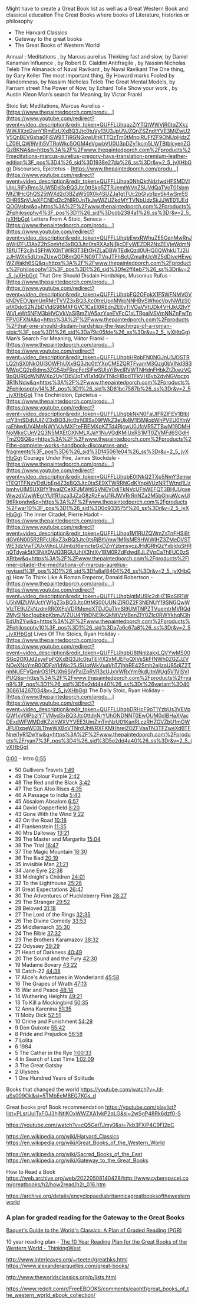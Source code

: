 
Might have to create a Great Book list as well as a Great Western Book and classical education 
The Great Books where books of Literature, histories or philosophy 


 - The Harvard Classics
 - Gateway to the great books
 - The Great Books of Western World


Annual :
Meditations , by Marcus aurelius 
Thinking fast and slow, by Daniel Kanaman 
Influence , by Robert D. Cialdini
Antifragile , by Nassim Nicholas Teleb
The Almanack of Naval Ravikant , by Naval Ravikant
The One thing, by Gary Keller
The most important thing, By Howard marks
Fooled by Randomness, by Nassim Nicholas Teleb
The Great Mental Models, by Farnam street
The Power of Now, by Echard Tolle
Show your work , by Austin Kleon 
Man’s search for Meaning, by Victor Frankl


Stoic list:
Meditations, Marcus Aurelius - [https://www.thepaintedporch.com/produ...](https://www.youtube.com/redirect?event=video_description&redir_token=QUFFLUhqazZjYTQtWWVjR0tqZXkzWWJlXzd2anY1RmEzUXxBQ3Jtc0tuVy13U3JpUVJZQnZSZndtYVE3MjZwU2V5QnBEVGxha0FjSW9TTjRGNGxwUlhKTTQzTm0tMnpiRUFfZF9ONUpHdzZLZ09LQW9jVjh5VTRpWkc5OGM4eVgwbVU0U3pDZy1kcm5LWTBtblcyenZGQzBKNA&q=https%3A%2F%2Fwww.thepaintedporch.com%2Fproducts%2Fmeditations-marcus-aurelius-gregory-hays-translation-premium-leather-edition%3F_pos%3D4%26_sid%3D1938e27da%26_ss%3Dr&v=2_5_jvXHbGg) Discourses, Epictetus - [https://www.thepaintedporch.com/produ...](https://www.youtube.com/redirect?event=video_description&redir_token=QUFFLUhqa0NhQktNdzlwdHFSMDVIUlpLRjFxRmo3UW5Dd3xBQ3Jtc0ttSkg5ZTRJemtWVnZSUVdQaTVoT01sbmMtZ1lHcGhQS25tWXd2d3BZaW50X0k4SUZJa1gtTUc2bGlyb1pvSk4wSm5SOHR6SnVUeXFCNDd2c2NIR0JnTkJwWlZUZkdMYTVNbUdzSkJJWE01UEdQOGVsbw&q=https%3A%2F%2Fwww.thepaintedporch.com%2Fproducts%2Fphilosophy4%3F_pos%3D1%26_sid%3Dcdb2384a1%26_ss%3Dr&v=2_5_jvXHbGg) Letters From A Stoic, Seneca - [https://www.thepaintedporch.com/produ...](https://www.youtube.com/redirect?event=video_description&redir_token=QUFFLUhqbEwxRWhuZE5GenMwRnJoWHZFU3AxZ2hSbnVtd3xBQ3Jtc0tsRXAxNlBjcDFvWEZDR2NxZEVjeWdmN1BfUTF2cjh4SFhWX0hTWlR3T3EtOHZLaDBWTEdkQzd0UHQ0QWhkUTJ2UzJHWXk5dUtmZUxwODBmQ0FlN09TTVpJTFhBcUZmalhUcWZ5dDlveHEwcWZWakh6SQ&q=https%3A%2F%2Fwww.thepaintedporch.com%2Fproducts%2Fphilosophy13%3F_pos%3D1%26_sid%3Dfe2ff4eb7%26_ss%3Dr&v=2_5_jvXHbGg) That One Should Disdain Hardships, Musonius Rufus - [https://www.thepaintedporch.com/produ...](https://www.youtube.com/redirect?event=video_description&redir_token=QUFFLUhqbFQ2OFpkX1F5WFNMVGVkNDVEOUpmUnRMcTVVZ3xBQ3Jtc0treUpnMWpNNHBvSWhocVpyNWIzS0pfX0doS2NZbDVldG96MXFGVC1CaEI0REdnZEEyTlVOaVVtUDk4VHJkU2lvYWVLeWt5NFM3bHVCVkVaSjBmZVA5azYxeEVFcC1sLTRpalVSVmNNZnFwTnFPVGFXNA&q=https%3A%2F%2Fwww.thepaintedporch.com%2Fproducts%2Fthat-one-should-disdain-hardships-the-teachings-of-a-roman-stoic%3F_pos%3D1%26_sid%3Da79c05fde%26_ss%3Dr&v=2_5_jvXHbGg) Man’s Search For Meaning, Viktor Frankl - [https://www.thepaintedporch.com/produ...](https://www.youtube.com/redirect?event=video_description&redir_token=QUFFLUhqbHRobFN0NGJnU1JOSTRLQ2hSX0NkOUl3OWFhUXxBQ3Jtc0ttYXpCMEZQRTFvamM3Qzg0bVlNd3B3MWpCQ2pBdms3ZG54bFRqcFctSlFwSUlsYlByclRVWTNHdnFHbkZtZkwzVG9pQURQdWNlWXp2Uy1DbVJpTVI1a1dQVTNIcHBpdTFkVHByb2dvNGVpczg3R1NNdw&q=https%3A%2F%2Fwww.thepaintedporch.com%2Fproducts%2Fphilosophy14%3F_pos%3D1%26_sid%3D61bc7587b%26_ss%3Dr&v=2_5_jvXHbGg) The Enchiridion, Epictetus - [https://www.thepaintedporch.com/produ...](https://www.youtube.com/redirect?event=video_description&redir_token=QUFFLUhqbkNkN0FaUlFRZlFEV1BIblctY3htSDdUUlZiZ3xBQ3Jtc0trN3lSa09fWkZ3eUk4M1l5MjlobWhPVEU0YmVraENwdUV4MnNWYVJvMXFteFBEMXpKZTd4RjcwU0JfcVR5ZTBwM19DMHNoMkxCUnV2Q3N5MXEtOXNMLXJaY1NuVGdKMjUxRS1MT0ZVMFd6SGdHTmZOSQ&q=https%3A%2F%2Fwww.thepaintedporch.com%2Fproducts%2Fthe-complete-works-handbook-discourses-and-fragments%3F_pos%3D6%26_sid%3Df45061e04%26_ss%3Dr&v=2_5_jvXHbGg) Courage Under Fire, James Stockdale - [https://www.thepaintedporch.com/produ...](https://www.youtube.com/redirect?event=video_description&redir_token=QUFFLUhqbE0tNkQ2TXp5NmY3emwtTEQ1TFNzVDdUbEg4Z3xBQ3Jtc0tsSE9XTWRRNGdKYnpWUzNRTWtnd1UzbmhvUlM5UXBfY1hvalZCeXFJMWt6SVNEV0djTkNVcUFhWEFQT3BHUUgxeWwzdVJwWEgtYUlfR1oza3JZaG8zRzFwU1RJWVRrRnNZa2M5bGhraWcwUl96Rkpndw&q=https%3A%2F%2Fwww.thepaintedporch.com%2Fproducts%2Fwar10%3F_pos%3D1%26_sid%3D0d933575f%26_ss%3Dr&v=2_5_jvXHbGg) The Inner Citadel, Pierre Hadot - [https://www.thepaintedporch.com/produ...](https://www.youtube.com/redirect?event=video_description&redir_token=QUFFLUhqa1M1RUZQWmZsTnFHSl8tdGV6N005R2RFcU8xZ3xBQ3Jtc0tsRjBhVmw1M1lsME9HWWlHZ3ZMeDVSTWE3dzVwTDUxVjhqLUJmbzl6emcteGxDZnYzbmsyczJHdGRhQzYxbldqSHRnQTdyak5tX3NjX0VJQ3RGUUhIX3htXy1BM0RZdFdwdEJLZVpCaThEUC0zSXRtbw&q=https%3A%2F%2Fwww.thepaintedporch.com%2Fproducts%2Finner-citadel-the-meditations-of-marcus-aurelius-revised%3F_pos%3D1%26_sid%3Dfa8af8404%26_ss%3Dr&v=2_5_jvXHbGg) How To Think Like A Roman Emperor, Donald Robertson - [https://www.thepaintedporch.com/produ...](https://www.youtube.com/redirect?event=video_description&redir_token=QUFFLUhqblgtMU9Ic2dHZ1RoSlR1WU5hMlZUWUctYW1qZ3xBQ3Jtc0ttMS00UUNiZlROZ2F3NENUY19SNGQwWVlzTE9UZkNzdmRROXFpVDRMendXTDJOaTlmSl9UMTNPZTVuemtrMVRQd2MySlNoc1pubkpKbmJVZUU4YjhDNE9kQkNtVzVBenZIY0ZIc0RWYkhqN3hEdUh2Yw&q=https%3A%2F%2Fwww.thepaintedporch.com%2Fproducts%2Fphilosophy10%3F_pos%3D1%26_sid%3Da7a6c67a8%26_ss%3Dr&v=2_5_jvXHbGg) Lives Of The Stoics, Ryan Holiday - [https://www.thepaintedporch.com/produ...](https://www.youtube.com/redirect?event=video_description&redir_token=QUFFLUhqbU8tNnlzakxLQVYwMS00SGp2OXlJd2syeFpFQXxBQ3Jtc0tuTEI4X2xMUEFoQXVsSkFfNWh0ZGZJZVNOeXNoYmR0ODFaYldWc25JSUotWkVuaVhTZjhhRE42Smh2ejIzaU85djZ2TnhNUEFVQmlrOS1PUXh6SjVPalZpRVR3cUJxVWRxYm9kdUtnWUg5V1VlSVlPUQ&q=https%3A%2F%2Fwww.thepaintedporch.com%2Fproducts%2Fryan9%3F_pos%3D1%26_sid%3D5e2dd4a40%26_ss%3Dr%26variant%3D40308614267034&v=2_5_jvXHbGg) The Daily Stoic, Ryan Holiday - [https://www.thepaintedporch.com/produ...](https://www.youtube.com/redirect?event=video_description&redir_token=QUFFLUhqbDRHcF9oT1YzbUs3VEVpQW1xV0lPbzlYTVMyd3xBQ3Jtc0ttdnNrYUhONDNNT0EwOUM0dlBHaXVacDExdWFWMDdKZzlhWXVYVEE3UmZmTmNzU01KanRLczRHZGVZbU1mOWJFU0xpeWE0LThwWXBoVTNrdUhWRXFKMHhrelZOZFVaaTN3TFZweXdBTFNnei1yR1ZwYw&q=https%3A%2F%2Fwww.thepaintedporch.com%2Fproducts%2Fryan7%3F_pos%3D4%26_sid%3D5e2dd4a40%26_ss%3Dr&v=2_5_jvXHbGg)


[0:00](https://www.youtube.com/watch?v=_oBBWcGY3xY&t=0s) - Intro [0:55](https://www.youtube.com/watch?v=_oBBWcGY3xY&t=55s) 
- 50 Gullivers Travels [1:49](https://www.youtube.com/watch?v=_oBBWcGY3xY&t=109s) 
- 49 The Colour Purple [2:42](https://www.youtube.com/watch?v=_oBBWcGY3xY&t=162s) 
- 48 The Red and the Black [3:42](https://www.youtube.com/watch?v=_oBBWcGY3xY&t=222s) 
- 47 The Sun Also Rises [4:35](https://www.youtube.com/watch?v=_oBBWcGY3xY&t=275s) 
- 46 A Passage to India [5:43](https://www.youtube.com/watch?v=_oBBWcGY3xY&t=343s) 
- 45 Absalom Absalom [6:57](https://www.youtube.com/watch?v=_oBBWcGY3xY&t=417s) 
- 44 David Copperfield [8:20](https://www.youtube.com/watch?v=_oBBWcGY3xY&t=500s) 
- 43 Gone With the Wind [9:22](https://www.youtube.com/watch?v=_oBBWcGY3xY&t=562s) 
- 42 On the Road [10:18](https://www.youtube.com/watch?v=_oBBWcGY3xY&t=618s) 
- 41 Frankenstein [11:35](https://www.youtube.com/watch?v=_oBBWcGY3xY&t=695s) 
- 40 Mrs Dalloway [13:21](https://www.youtube.com/watch?v=_oBBWcGY3xY&t=801s) 
- 39 The Master and Margarita [15:04](https://www.youtube.com/watch?v=_oBBWcGY3xY&t=904s) 
- 38 The Trial [16:47](https://www.youtube.com/watch?v=_oBBWcGY3xY&t=1007s) 
- 37 The Magic Mountain [18:30](https://www.youtube.com/watch?v=_oBBWcGY3xY&t=1110s) 
- 36 The Iliad [20:19](https://www.youtube.com/watch?v=_oBBWcGY3xY&t=1219s) 
- 35 Invisible Man [21:21](https://www.youtube.com/watch?v=_oBBWcGY3xY&t=1281s) 
- 34 Jane Eyre [22:38](https://www.youtube.com/watch?v=_oBBWcGY3xY&t=1358s) 
- 33 Midnight's Children [24:01](https://www.youtube.com/watch?v=_oBBWcGY3xY&t=1441s) 
- 32 To the Lighthouse [25:26](https://www.youtube.com/watch?v=_oBBWcGY3xY&t=1526s) 
- 31 Great Expectations [26:47](https://www.youtube.com/watch?v=_oBBWcGY3xY&t=1607s) 
- 30 The Adventures of Huckleberry Finn [28:27](https://www.youtube.com/watch?v=_oBBWcGY3xY&t=1707s) 
- 29 The Stranger [29:52](https://www.youtube.com/watch?v=_oBBWcGY3xY&t=1792s) 
- 28 Beloved [31:18](https://www.youtube.com/watch?v=_oBBWcGY3xY&t=1878s) 
- 27 The Lord of the Rings [32:35](https://www.youtube.com/watch?v=_oBBWcGY3xY&t=1955s) 
- 26 The Divine Comedy [33:53](https://www.youtube.com/watch?v=_oBBWcGY3xY&t=2033s) 
- 25 Middlemarch [35:30](https://www.youtube.com/watch?v=_oBBWcGY3xY&t=2130s) 
- 24 The Bible [37:32](https://www.youtube.com/watch?v=_oBBWcGY3xY&t=2252s) 
- 23 The Brothers Karamazov [38:32](https://www.youtube.com/watch?v=_oBBWcGY3xY&t=2312s) 
- 22 Odyssey [39:29](https://www.youtube.com/watch?v=_oBBWcGY3xY&t=2369s) 
- 21 Heart of Darkness [40:49](https://www.youtube.com/watch?v=_oBBWcGY3xY&t=2449s) 
- 20 The Sound and the Fury [42:30](https://www.youtube.com/watch?v=_oBBWcGY3xY&t=2550s) 
- 19 Madame Bovary [43:22](https://www.youtube.com/watch?v=_oBBWcGY3xY&t=2602s) 
- 18 Catch-22 [44:38](https://www.youtube.com/watch?v=_oBBWcGY3xY&t=2678s) 
- 17 Alice's Adventures in Wonderland [45:58](https://www.youtube.com/watch?v=_oBBWcGY3xY&t=2758s) 
- 16 The Grapes of Wrath [47:13](https://www.youtube.com/watch?v=_oBBWcGY3xY&t=2833s) 
- 15 War and Peace [48:14](https://www.youtube.com/watch?v=_oBBWcGY3xY&t=2894s) 
- 14 Wuthering Heights [49:21](https://www.youtube.com/watch?v=_oBBWcGY3xY&t=2961s) 
- 13 To Kill a Mockingbird [50:35](https://www.youtube.com/watch?v=_oBBWcGY3xY&t=3035s) 
- 12 Anna Karenina [51:35](https://www.youtube.com/watch?v=_oBBWcGY3xY&t=3095s) 
- 11 Moby Dick [52:51](https://www.youtube.com/watch?v=_oBBWcGY3xY&t=3171s) 
- 10 Crime and Punishment [54:29](https://www.youtube.com/watch?v=_oBBWcGY3xY&t=3269s) 
- 9 Don Quixote [55:42](https://www.youtube.com/watch?v=_oBBWcGY3xY&t=3342s) 
- 8 Pride and Prejudice [56:58](https://www.youtube.com/watch?v=_oBBWcGY3xY&t=3418s) 
- 7 Lolita 
- 6 1984
- 5 The Cather in the Rye [1:00:33](https://www.youtube.com/watch?v=_oBBWcGY3xY&t=3633s) 
- 4 In Search of Lost Time [1:02:09](https://www.youtube.com/watch?v=_oBBWcGY3xY&t=3729s) 
- 3 The Great Gatsby 
- 2 Ulysees 
- 1 One Hundred Years of Solitude

Books that changed the world
https://youtube.com/watch?v=Jd-uSs009Ok&si=5TMbEeMBEG7KGs_d


Great books prof Book recommendation 
https://youtube.com/playlist?list=PLsrUuITxFGJ3hjNtlKOxWWZXA1vkP2qLG&si=2wSgP48Rk6dzf0-S

https://youtube.com/watch?v=cQ5GatTJmy0&si=7kb3FXiP4C9FI2pC


https://en.wikipedia.org/wiki/Harvard_Classics
https://en.wikipedia.org/wiki/Great_Books_of_the_Western_World


https://en.wikipedia.org/wiki/Sacred_Books_of_the_East
https://en.wikipedia.org/wiki/Gateway_to_the_Great_Books

How to Read a Book
https://web.archive.org/web/20220508140428/http://www.cyberspacei.com/greatbooks/h2/how2read/h2r_016.htm

https://archive.org/details/encyclopaediabritannicagreatbooksofthewesternworld


### A plan for graded reading for the Gateway to the Great Books
[Baquet's Guide to the World's Classics: A Plan of Graded Reading (PGR)](http://www.theworldsclassics.org/p/a-plan-of-graded-reading-pgr.html)


10 year reading plan - [The 10 Year Reading Plan for the Great Books of the Western World - ThinkingWest](https://thinkingwest.com/10-year-reading-plan/)

http://www.interleaves.org/~rteeter/greatbks.html
https://www.alexanderarguelles.com/great-books/

http://www.theworldsclassics.org/p/lists.html

https://www.reddit.com/r/FreeEBOOKS/comments/eaohtf/great_books_of_the_western_world_ebook_collection/
